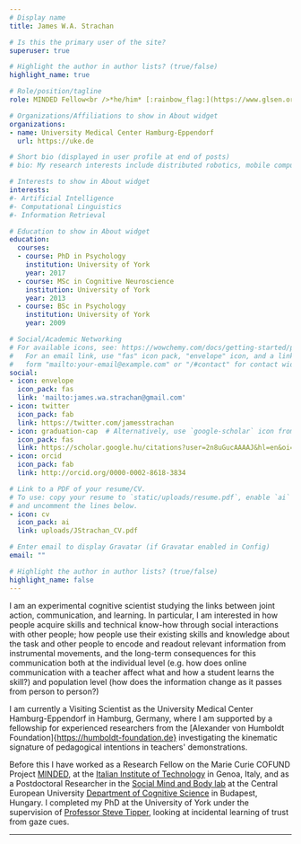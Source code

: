```yaml
---
# Display name
title: James W.A. Strachan

# Is this the primary user of the site?
superuser: true

# Highlight the author in author lists? (true/false)
highlight_name: true

# Role/position/tagline
role: MINDED Fellow<br />*he/him* [:rainbow_flag:](https://www.glsen.org/sites/default/files/GLSEN%20Pronouns%20Resource.pdf "Why am I sharing my pronouns?")

# Organizations/Affiliations to show in About widget
organizations:
- name: University Medical Center Hamburg-Eppendorf
  url: https://uke.de

# Short bio (displayed in user profile at end of posts)
# bio: My research interests include distributed robotics, mobile computing and programmable matter.

# Interests to show in About widget
interests:
#- Artificial Intelligence
#- Computational Linguistics
#- Information Retrieval

# Education to show in About widget
education:
  courses:
  - course: PhD in Psychology
    institution: University of York
    year: 2017
  - course: MSc in Cognitive Neuroscience
    institution: University of York
    year: 2013
  - course: BSc in Psychology
    institution: University of York
    year: 2009

# Social/Academic Networking
# For available icons, see: https://wowchemy.com/docs/getting-started/page-builder/#icons
#   For an email link, use "fas" icon pack, "envelope" icon, and a link in the
#   form "mailto:your-email@example.com" or "/#contact" for contact widget.
social:
- icon: envelope
  icon_pack: fas
  link: 'mailto:james.wa.strachan@gmail.com'
- icon: twitter
  icon_pack: fab
  link: https://twitter.com/jamesstrachan
- icon: graduation-cap  # Alternatively, use `google-scholar` icon from `ai` icon pack
  icon_pack: fas
  link: https://scholar.google.hu/citations?user=2n8uGucAAAAJ&hl=en&oi=ao
- icon: orcid
  icon_pack: fab
  link: http://orcid.org/0000-0002-8618-3834

# Link to a PDF of your resume/CV.
# To use: copy your resume to `static/uploads/resume.pdf`, enable `ai` icons in `params.toml`, 
# and uncomment the lines below.
- icon: cv
  icon_pack: ai
  link: uploads/JStrachan_CV.pdf

# Enter email to display Gravatar (if Gravatar enabled in Config)
email: ""

# Highlight the author in author lists? (true/false)
highlight_name: false
---
```

I am an experimental cognitive scientist studying the links between joint action, communication, and learning. In particular, I am interested in how people acquire skills and technical know-how through social interactions with other people; how people use their existing skills and knowledge about the task and other people to encode and readout relevant information from instrumental movements, and the long-term consequences for this communication both at the individual level (e.g. how does online communication with a teacher affect what and how a student learns the skill?) and population level (how does the information change as it passes from person to person?)

I am currently a Visiting Scientist as the University Medical Center Hamburg-Eppendorf in Hamburg, Germany, where I am supported by a fellowship for experienced researchers from the [Alexander von Humboldt Foundation]{https://humboldt-foundation.de} investigating the kinematic signature of pedagogical intentions in teachers' demonstrations. 

Before this I have worked as a Research Fellow on the Marie Curie COFUND Project [MINDED](https://minded-cofund.eu), at the [Italian Institute of Technology](http://iit.it) in Genoa, Italy, and as a Postdoctoral Researcher in the [Social Mind and Body lab](http://somby.ceu.edu) at the Central European University [Department of Cognitive Science](https://cognitivescience.ceu.edu) in Budapest, Hungary. I completed my PhD at the University of York under the supervision of [Professor Steve Tipper](https://www.york.ac.uk/psychology/staff/emeritusfaculty/steventipper/), looking at incidental learning of trust from gaze cues.


---

